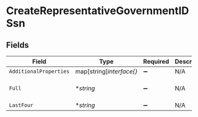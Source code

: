 # CreateRepresentativeGovernmentIDSsn


## Fields

| Field                    | Type                     | Required                 | Description              | Example                  |
| ------------------------ | ------------------------ | ------------------------ | ------------------------ | ------------------------ |
| `AdditionalProperties`   | map[string]*interface{}* | :heavy_minus_sign:       | N/A                      |                          |
| `Full`                   | **string*                | :heavy_minus_sign:       | N/A                      | 123-45-6789              |
| `LastFour`               | **string*                | :heavy_minus_sign:       | N/A                      | 6789                     |